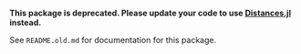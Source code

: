 **This package is deprecated. Please update your code to use [Distances.jl](https://github.com/JuliaStats/Distances.jl) instead.**

See `README.old.md` for documentation for this package.
